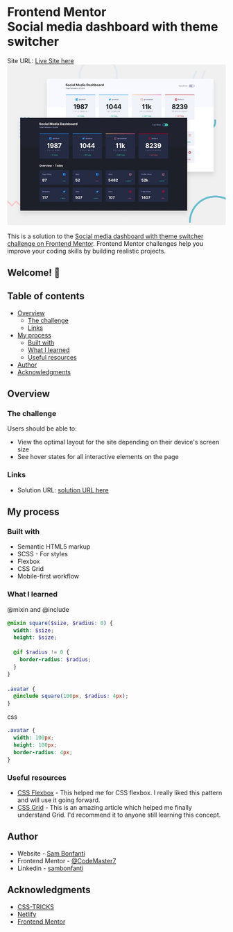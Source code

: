 # Frontend Mentor <br /> Social media dashboard with theme switcher

Site URL: [Live Site here](https://hungry-hugle-940d05.netlify.app)
![Design preview for the Social media dashboard with theme switcher coding challenge](./design/desktop-preview.jpg)

This is a solution to the [Social media dashboard with theme switcher challenge on Frontend Mentor](https://www.frontendmentor.io/challenges/social-media-dashboard-with-theme-switcher-6oY8ozp_H). Frontend Mentor challenges help you improve your coding skills by building realistic projects.

## Welcome! 👋

## Table of contents

- [Overview](#overview)
  - [The challenge](#the-challenge)
  - [Links](#links)
- [My process](#my-process)
  - [Built with](#built-with)
  - [What I learned](#what-i-learned)
  - [Useful resources](#useful-resources)
- [Author](#author)
- [Acknowledgments](#acknowledgments)


## Overview

### The challenge

Users should be able to:

- View the optimal layout for the site depending on their device's screen size
- See hover states for all interactive elements on the page

### Links

- Solution URL: [solution URL here](https://www.frontendmentor.io/solutions)
<!-- - Live Site URL: [live site URL here](https://youthful-northcutt-b93b58.netlify.app/) -->

## My process

### Built with

- Semantic HTML5 markup
- SCSS - For styles
- Flexbox
- CSS Grid
- Mobile-first workflow

### What I learned

@mixin and @include

```scss
@mixin square($size, $radius: 0) {
  width: $size;
  height: $size;

  @if $radius != 0 {
    border-radius: $radius;
  }
}

.avatar {
  @include square(100px, $radius: 4px);
}
```
css
```css
.avatar {
  width: 100px;
  height: 100px;
  border-radius: 4px;
}
```

### Useful resources

- [CSS Flexbox](https://css-tricks.com/snippets/css/a-guide-to-flexbox/) - This helped me for CSS flexbox. I really liked this pattern and will use it going forward.
- [CSS Grid](https://css-tricks.com/snippets/css/complete-guide-grid/) - This is an amazing article which helped me finally understand Grid. I'd recommend it to anyone still learning this concept.

## Author

- Website - [Sam Bonfanti](https://sambonfanti.club/)
- Frontend Mentor - [@CodeMaster7](https://www.frontendmentor.io/profile/CodeMaster7)
- Linkedin - [sambonfanti](https://www.linkedin.com/in/sambonfanti/)

## Acknowledgments

* [CSS-TRICKS](https://css-tricks.com/)
* [Netlify](https://www.netlify.com/)
* [Frontend Mentor](https://www.frontendmentor.io/challenges)
